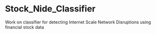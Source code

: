 # Stock_Nide_Classifier
Work on classifier for detecting Internet Scale Network Disruptions using financial stock data
